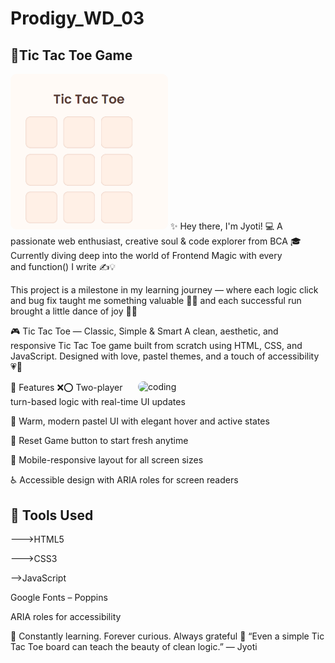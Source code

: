# Prodigy_WD_03

## 💫Tic Tac Toe Game
<img src="Screenshot 2025-06-25 171735.png" alt="Task Preview" style="width: 50%; border-radius: 10px;" />
✨ Hey there, I'm Jyoti! 
💻 A passionate web enthusiast, creative soul & code explorer from BCA 🎓
Currently diving deep into the world of Frontend Magic with every <div> and function() I write ✍️💡

This project is a milestone in my learning journey —
where each logic click and bug fix taught me something valuable 🔄💙
and each successful run brought a little dance of joy 💃✨

🎮 Tic Tac Toe — Classic, Simple & Smart
A clean, aesthetic, and responsive Tic Tac Toe game built from scratch using HTML, CSS, and JavaScript. Designed with love, pastel themes, and a touch of accessibility 💗🧠

<img align="right" alt="coding" width="300" style="border-radius: 10px;" src="https://media1.tenor.com/m/GfSX-u7VGM4AAAAd/coding.gif">
🧩 Features
❌⭕ Two-player turn-based logic with real-time UI updates

🎨 Warm, modern pastel UI with elegant hover and active states

🔁 Reset Game button to start fresh anytime

📲 Mobile-responsive layout for all screen sizes

♿ Accessible design with ARIA roles for screen readers

## 🔧 Tools Used
--->HTML5

--->CSS3

-->JavaScript 

Google Fonts – Poppins

ARIA roles for accessibility

🌱 Constantly learning. Forever curious. Always grateful 🙏
“Even a simple Tic Tac Toe board can teach the beauty of clean logic.” — Jyoti
